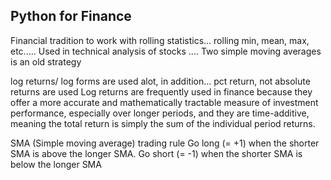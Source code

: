##  Python for Finance

Financial tradition to work with rolling statistics... rolling min, mean, max, etc.....
Used in technical analysis of stocks .... Two simple moving averages is an old strategy

log returns/ log forms are used alot, in addition... pct return, not absolute returns are used 
    Log returns are frequently used in finance because they offer a more accurate and mathematically tractable measure of investment performance, especially over longer periods, and they are time-additive, meaning the total return is simply the sum of the individual period returns. 

SMA (Simple moving average) trading rule
Go long (= +1) when the shorter SMA is above the longer SMA.
Go short (= -1) when the shorter SMA is below the longer SMA

